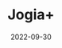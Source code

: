 ---
title: 'Jogia+'
date: '2022-09-30' 
metatag: '' 
inventory: '0' 
draft: false 
# meta description 
shortDescripton: ''
description: 'Colour'
longdescription: ''
featured: True
# product Price
price: '30.0'
# Product Short Description
productID: '51C0D86F-2125-ED11-9968-005056B3A416'
type: 'products'
category: 'Colour' 
thumnailproduct: 'https://eraconnect.blob.core.windows.net/product-images/aminsaddiquidawakhana/51C0D86F-2125-ED11-9968-005056B3A416.webp' 
images:
  - image: 'https://eraconnect.blob.core.windows.net/product-images/aminsaddiquidawakhana/51C0D86F-2125-ED11-9968-005056B3A416.webp'  
Variants:
---